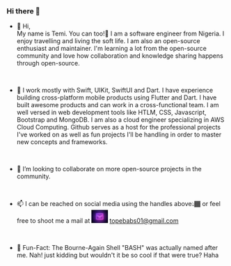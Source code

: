 ### Hi there 👋

<!--
**zulayqoh/zulayqoh** is a ✨ _special_ ✨ repository because its `README.md` (this file) appears on your GitHub profile.

Here are some ideas to get you started:

- 🔭 I’m currently working on ...
- 🌱 I’m currently learning ...
- 👯 I’m looking to collaborate on ...
- 🤔 I’m looking for help with ...
- 💬 Ask me about ...
- 📫 How to reach me: ...
- 😄 Pronouns: ...
- ⚡ Fun fact: ...
-->


- 👋 Hi,<br/> My name is Temi. You can too!🥳
I am a software engineer from Nigeria. I enjoy travelling and living the soft life.
I am also an open-source enthusiast and maintainer. I'm learning a lot from the open-source community and love how collaboration and knowledge sharing happens through open-source.

 <br/>
 
- 🌱 I work mostly with Swift, UIKit, SwiftUI and Dart. I have experience building cross-platform mobile products using Flutter and Dart. I have built awesome products and can work in a cross-functional team. I am well versed in web development tools like HTLM, CSS, Javascript, Bootstrap and MongoDB. I am also a cloud engineer specializing in AWS Cloud Computing. Github serves as a host for the professional projects I've worked on as well as fun projects I'll be handling in order to master new concepts and frameworks.
<br/>

- 💞️ I’m looking to collaborate on more open-source projects in the community.

<br/>

- 📫 I can be reached on social media using the handles above👆🏾 or feel free to shoot me a mail at <img alt="Temi's mail" src="https://raw.githubusercontent.com/zulayqoh/zulayqoh/main/assets/mail.jpeg" height="30" /> topebabs01@gmail.com

<br/>

- 🤪 Fun-Fact: The Bourne-Again Shell "BASH" was actually named after me. Nah! just kidding but wouldn't it be so cool if that were true? Haha
